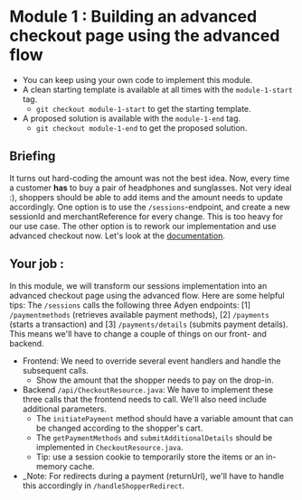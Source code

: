# Module 1 : Building an advanced checkout page using the advanced flow

* You can keep using your own code to implement this module.
* A clean starting template is available at all times with the `module-1-start` tag.
    * `git checkout module-1-start` to get the starting template.
* A proposed solution is available with the `module-1-end` tag.
    * `git checkout module-1-end` to get the proposed solution.

## Briefing

It turns out hard-coding the amount was not the best idea.
Now, every time a customer **has** to buy a pair of headphones and sunglasses. Not very ideal :), shoppers should be able to add items and the amount needs to update accordingly.
One option is to use the `/sessions`-endpoint, and create a new sessionId and merchantReference for every change. This is too heavy for our use case.
The other option is to rework our implementation and use advanced checkout now. Let's look at the [documentation](https://docs.adyen.com/online-payments/build-your-integration/additional-use-cases/advanced-flow-integration/).

## Your job :

In this module, we will transform our sessions implementation into an advanced checkout page using the advanced flow. Here are some helpful tips:
The `/sessions` calls the following three Adyen endpoints: [1] `/paymentmethods` (retrieves available payment methods), [2] `/payments` (starts a transaction) and [3] `/payments/details` (submits payment details).
This means we'll have to change a couple of things on our front- and backend.
* Frontend: We need to override several event handlers and handle the subsequent calls.
    * Show the amount that the shopper needs to pay on the drop-in.
* Backend `/api/CheckoutResource.java`: We have to implement these three calls that the frontend needs to call. We'll also need include additional parameters.
    * The `initiatePayment` method should have a variable amount that can be changed according to the shopper's cart.
    * The `getPaymentMethods` and `submitAdditionalDetails` should be implemented in `CheckoutResource.java`.
    * Tip: use a session cookie to temporarily store the items or an in-memory cache.
* _Note: For redirects during a payment (returnUrl), we'll have to handle this accordingly in `/handleShopperRedirect`.
